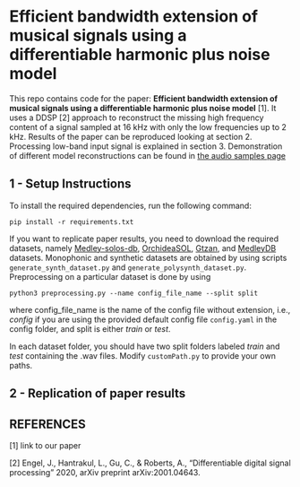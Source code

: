 # Efficient bandwidth extension of musical signals using a differentiable harmonic plus noise model

This repo contains code for the paper: **Efficient bandwidth extension of musical signals using a differentiable harmonic plus noise model** [1]. It uses a DDSP [2] approach to reconstruct the missing high frequency content of a signal sampled at 16 kHz with only the low frequencies up to 2 kHz. Results of the paper can be reproduced looking at section 2. Processing low-band input signal is explained in section 3. Demonstration of different model reconstructions can be found in [the audio samples page](https://mathieulagrange.github.io/ddspMusicBandwidthExtension/)

## 1 - Setup Instructions

To install the required dependencies, run the following command:
```
pip install -r requirements.txt
```

If you want to replicate paper results, you need to download the required datasets, namely [Medley-solos-db](https://zenodo.org/record/3464194), [OrchideaSOL](https://forum.ircam.fr/projects/detail/orchideasol/), [Gtzan](https://www.kaggle.com/datasets/andradaolteanu/gtzan-dataset-music-genre-classification), and [MedleyDB](https://medleydb.weebly.com/) datasets. Monophonic and synthetic datasets are obtained by using scripts `generate_synth_dataset.py` and `generate_polysynth_dataset.py`. Preprocessing on a particular dataset is done by using

```
python3 preprocessing.py --name config_file_name --split split
```

where config_file_name is the name of the config file without extension, i.e., *config* if you are using the provided default config file `config.yaml` in the config folder, and split is either *train* or *test*.

In each dataset folder, you should have two split folders labeled *train* and *test* containing the .wav files. Modify `customPath.py` to provide your own paths.

## 2 - Replication of paper results

## REFERENCES

[1] link to our paper

[2] Engel, J., Hantrakul, L., Gu, C., & Roberts, A., “Differentiable digital signal processing” 2020, arXiv preprint arXiv:2001.04643.